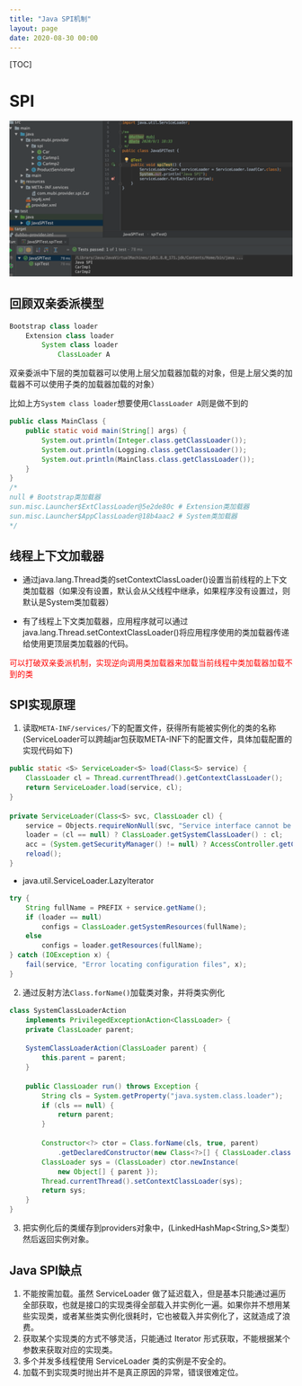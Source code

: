 ```yaml
---
title: "Java SPI机制"
layout: page
date: 2020-08-30 00:00
---
```


[TOC]

# SPI

![](../../content/java_utils/imgs/spi.png)

## 回顾双亲委派模型

```java
Bootstrap class loader
    Extension class loader
        System class loader
            ClassLoader A
```

双亲委派中下层的类加载器可以使用上层父加载器加载的对象，但是上层父类的加载器不可以使用子类的加载器加载的对象）

比如上方`System class loader`想要使用`ClassLoader A`则是做不到的

```java
public class MainClass {
    public static void main(String[] args) {
        System.out.println(Integer.class.getClassLoader());
        System.out.println(Logging.class.getClassLoader());
        System.out.println(MainClass.class.getClassLoader());
    }
}
/*
null # Bootstrap类加载器
sun.misc.Launcher$ExtClassLoader@5e2de80c # Extension类加载器
sun.misc.Launcher$AppClassLoader@18b4aac2 # System类加载器
*/
```

## 线程上下文加载器

* 通过java.lang.Thread类的setContextClassLoader()设置当前线程的上下文类加载器（如果没有设置，默认会从父线程中继承，如果程序没有设置过，则默认是System类加载器）

* 有了线程上下文类加载器，应用程序就可以通过java.lang.Thread.setContextClassLoader()将应用程序使用的类加载器传递给使用更顶层类加载器的代码。

<font color='red'>可以打破双亲委派机制，实现逆向调用类加载器来加载当前线程中类加载器加载不到的类</font>

## SPI实现原理

1. 读取`META-INF/services/`下的配置文件，获得所有能被实例化的类的名称(ServiceLoader可以跨越jar包获取META-INF下的配置文件，具体加载配置的实现代码如下)

```java
public static <S> ServiceLoader<S> load(Class<S> service) {
    ClassLoader cl = Thread.currentThread().getContextClassLoader();
    return ServiceLoader.load(service, cl);
}

private ServiceLoader(Class<S> svc, ClassLoader cl) {
    service = Objects.requireNonNull(svc, "Service interface cannot be null");
    loader = (cl == null) ? ClassLoader.getSystemClassLoader() : cl;
    acc = (System.getSecurityManager() != null) ? AccessController.getContext() : null;
    reload();
}
```

* java.util.ServiceLoader.LazyIterator

```java
try {
    String fullName = PREFIX + service.getName();
    if (loader == null)
        configs = ClassLoader.getSystemResources(fullName);
    else
        configs = loader.getResources(fullName);
} catch (IOException x) {
    fail(service, "Error locating configuration files", x);
}
```

2. 通过反射方法`Class.forName()`加载类对象，并将类实例化

```java
class SystemClassLoaderAction
    implements PrivilegedExceptionAction<ClassLoader> {
    private ClassLoader parent;

    SystemClassLoaderAction(ClassLoader parent) {
        this.parent = parent;
    }

    public ClassLoader run() throws Exception {
        String cls = System.getProperty("java.system.class.loader");
        if (cls == null) {
            return parent;
        }

        Constructor<?> ctor = Class.forName(cls, true, parent)
            .getDeclaredConstructor(new Class<?>[] { ClassLoader.class });
        ClassLoader sys = (ClassLoader) ctor.newInstance(
            new Object[] { parent });
        Thread.currentThread().setContextClassLoader(sys);
        return sys;
    }
}
```

3. 把实例化后的类缓存到providers对象中，(LinkedHashMap<String,S>类型）然后返回实例对象。

## Java SPI缺点

1. 不能按需加载。虽然 ServiceLoader 做了延迟载入，但是基本只能通过遍历全部获取，也就是接口的实现类得全部载入并实例化一遍。如果你并不想用某些实现类，或者某些类实例化很耗时，它也被载入并实例化了，这就造成了浪费。
2. 获取某个实现类的方式不够灵活，只能通过 Iterator 形式获取，不能根据某个参数来获取对应的实现类。
3. 多个并发多线程使用 ServiceLoader 类的实例是不安全的。
4. 加载不到实现类时抛出并不是真正原因的异常，错误很难定位。
